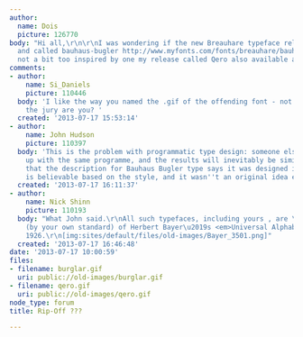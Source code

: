 ```yaml
---
author:
  name: Dois
  picture: 126770
body: "Hi all,\r\n\r\nI was wondering if the new Breauhare typeface released on MyFonts
  and called bauhaus-bugler http://www.myfonts.com/fonts/breauhare/bauhaus-bugler/\r\nwas
  not a bit too inspired by one my release called Qero also available at MyFonts here:\r\nhttp://www.myfonts.com/fonts/typofabric/qero-nite/\r\n\r\n"
comments:
- author:
    name: Si_Daniels
    picture: 110446
  body: 'I like the way you named the .gif of the offending font - not trying to sway
    the jury are you? '
  created: '2013-07-17 15:53:14'
- author:
    name: John Hudson
    picture: 110397
  body: 'This is the problem with programmatic type design: someone else can come
    up with the same programme, and the results will inevitably be similar. I note
    that the description for Bauhaus Bugler type says it was designed in 1975, which
    is believable based on the style, and it wasn''t an original idea even then.'
  created: '2013-07-17 16:11:37'
- author:
    name: Nick Shinn
    picture: 110193
  body: "What John said.\r\nAll such typefaces, including yours , are \u201Crip-offs\u201D
    (by your own standard) of Herbert Bayer\u2019s <em>Universal Alphabet</em> of
    1926.\r\n[img:sites/default/files/old-images/Bayer_3501.png]"
  created: '2013-07-17 16:46:48'
date: '2013-07-17 10:00:59'
files:
- filename: burglar.gif
  uri: public://old-images/burglar.gif
- filename: qero.gif
  uri: public://old-images/qero.gif
node_type: forum
title: Rip-Off ???

---
```

